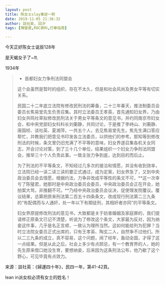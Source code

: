 ```yaml
---
layout: post
title: 陈女士slay事迹一例
date: 2019-11-05 21:36:32
author: 談社英, 回汐
tags: [陳璧君,ROC資料,打拳指南]

---
```

今天正好陈女士诞辰128年

是天蝎女子了~♏

1934年  

> *   首都妇女力争刑法同盟会
>     
>     
> 
> 这个会虽然是暂时的组织，存在不太久，但是和社会风尚及男女平等有切实关系。
> 
> 民国二十二年底立法院有修改民刑法的筹备，二十三年春天，推法制委员会委员长焦易堂先生负责召集。其时立法委员王孝英，首先通知妇女界，乃由妇女共鸣社草拟修改民刑法关于男女平等条文的意见书，并约同南京市妇女会，和中央党部妇女科科长刘蘅静，共同讨论，于是推了李峙山、刘蘅静、唐国桢、谈社英、夏湘萍，一共五个人，去见焦易堂先生。焦先生满口答应帮忙，并教我们把意见书印发各立法委员，以供他们的参考。那知等到修改刑法的时候，条文里仍旧充满了不平等的意味，妇女界遂召集各机关女同志，开会讨论对策，到了三十几个单位，结果组织一个妇女力争刑法同盟会，推举三十个人负责此事。一致主张力争到底，达到目的而后止。
> 
> 为了刑法的不平等条文，不知经过几多次的接洽和情愿，并没有收到效率，立法院已经一读二读三读的要正式通过，成为定案，妇女界急了，又到中央政治委员会去情愿，根据约法，力争非改成平等性的条文不可，**这一次幸亏了陈璧君，她那时是中央政治委员会委员，中央政治委员会正在开会，她拍案大骂，非推翻不可。**乃经中央政治委员会议决，促使理发院覆议。覆议结果，总算把原来刑法第二百五十四条条文，改成现行刑法第二三九条的“有配偶而与人通奸，处一年以下有期徒刑，其相奸者亦同”的平等条文。
> 
> 妇女界原提修改刑法的意见书，大致都是关于妨害婚姻及家庭罪的，我们提请修正原条文已记不清楚，听说为了修改这个条文，大家最为反对，因为纳妾这件事，几乎是名正言顺，一致认为理所当然。这如何能给列为犯罪？当时立法院女委员正式出席的，只有王孝英、陶玄二人，自然争不过他们。所以二三九条的成立，真不容易，这个问题，闹了经年，轰动全国，才得了这一点结果。但是从此之后，社会上多少有点顾忌，有一个教育界的人，她的先生原来借口她没生育，要想纳妾，后来因为这条刑法公布，他乃歇了这个野心，可见毕竟有点效力。

来源：談社英：《婦運四十年》，民四一年，第41-42頁。

lean in派女权必须有女士的姓名！
